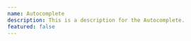 ```yaml
---
name: Autocomplete
description: This is a description for the Autocomplete.
featured: false
---
```

